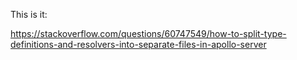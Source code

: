 This is it: 

https://stackoverflow.com/questions/60747549/how-to-split-type-definitions-and-resolvers-into-separate-files-in-apollo-server